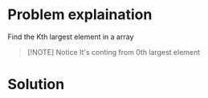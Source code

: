 # Problem explaination
Find the Kth largest element in  a array

> [!NOTE] Notice
> It's conting from 0th largest element

# Solution

